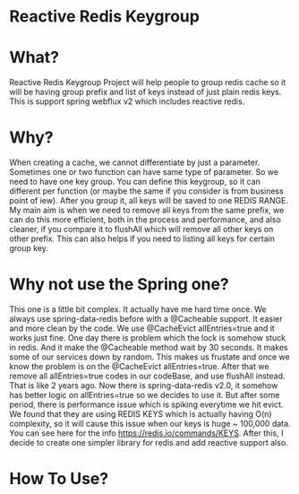 # Reactive Redis Keygroup


What?
=====

Reactive Redis Keygroup Project will help people to group redis cache so it will be having group prefix and list of keys instead of just plain redis keys. This is support spring webflux v2 which includes reactive redis.

Why?
=====
When creating a cache, we cannot differentiate by just a parameter. Sometimes one or two function can have same type of parameter. So we need to have one key group. You can define this keygroup, so it can different per function (or maybe the same if you consider is from business point of iew). After you group it, all keys will be saved to one REDIS RANGE. My main aim is when we need to remove all keys from the same prefix, we can do this more efficient, both in the process and performance, and also cleaner, if you compare it to flushAll which will remove all other keys on other prefix. This can also helps if you need to listing all keys for certain group key.

Why not use the Spring one?
=====
This one is a little bit complex. It actually have me hard time once. We always use spring-data-redis before with a @Cacheable support. It easier and more clean by the code. We use @CacheEvict allEntries=true and it works just fine. 
One day there is problem which the lock is somehow stuck in redis. And it make the @Cacheable method wait by 30 seconds. It makes some of our services down by random. This makes us frustate and once we know the problem is on the @CacheEvict allEntries=true.
After that we remove all allEntries=true codes in our codeBase, and use flushAll instead.
That is like 2 years ago. Now there is spring-data-redis v2.0, it somehow has better logic on allEntries=true so we decides to use it. But after some period, there is performance issue which is spiking everytime we hit evict. We found that they are using REDIS KEYS which is actually having O(n) complexity, so it will cause this issue when our keys is huge ~ 100,000 data. You can see here for the info https://redis.io/commands/KEYS.
After this, I decide to create one simpler library for redis and add reactive support also.

How To Use?
=====

